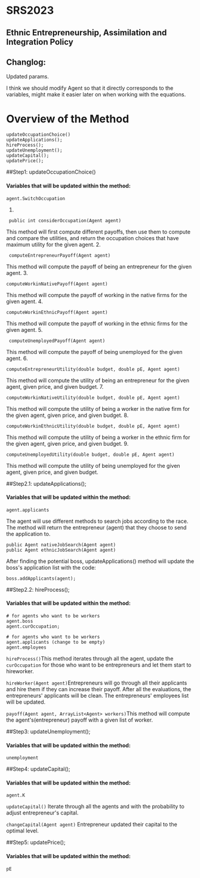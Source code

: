 # SRS2023
## Ethnic Entrepreneurship, Assimilation and Integration Policy

## Changlog:

Updated params.

I think we should modify Agent so that it directly corresponds to the variables, might make it easier later on when working with the equations.






# Overview of the Method
```
updateOccupationChoice()
updateApplications();
hireProcess();
updateUnemployment();
updateCapital();
updatePrice();
```


##Step1: updateOccupationChoice()
#### Variables that will be updated within the method:
```
agent.SwitchOccupation
```
1. 
```
 public int considerOccupation(Agent agent)
```
This method will first compute different payoffs, then use them to compute and compare the utilities, and return the occupation choices that have maximum utility for the given agent.
2. 
```
 computeEntrepreneurPayoff(Agent agent)
```
This method will compute the payoff of being an entrepreneur for the given agent.
3. 
```
computeWorkinNativePayoff(Agent agent)
```
This method will compute the payoff of working in the native firms for the given agent.
4. 
```
computeWorkinEthnicPayoff(Agent agent) 
```
This method will compute the payoff of working in the ethnic firms for the given agent.
5. 
```
 computeUnemployedPayoff(Agent agent) 
```
This method will compute the payoff of being unemployed for the given agent.
6. 
```
computeEntrepreneurUtility(double budget, double pE, Agent agent)
```
This method will compute the utility of being an entrepreneur for the given agent, given price, and given budget.
7. 
```
computeWorkinNativeUtility(double budget, double pE, Agent agent)
```
This method will compute the utility of being a worker in the native firm for the given agent, given price, and given budget.
8. 
```
computeWorkinEthnicUtility(double budget, double pE, Agent agent)
```
This method will compute the utility of being a worker in the ethnic firm for the given agent, given price, and given budget.
9. 
```
computeUnemployedUtility(double budget, double pE, Agent agent)
```
This method will compute the utility of being unemployed for the given agent, given price, and given budget.

##Step2.1: updateApplications();
#### Variables that will be updated within the method:
```
agent.applicants
```

The agent will use different methods to search jobs according to the race. The method will return the entrepreneur (agent) that they choose to send the application to.

```
public Agent nativeJobSearch(Agent agent)
public Agent ethnicJobSearch(Agent agent)
```
After finding the potential boss,  updateApplications() method will  update the boss's application list with the code:
```
boss.addApplicants(agent);
```

##Step2.2: hireProcess();
#### Variables that will be updated within the method:
```
# for agents who want to be workers
agent.boss 
agent.curOccupation;

# for agents who want to be workers
agent.applicants (change to be empty)
agent.employees
```
```hireProcess()```This method iterates through all the agent, update the ``` curOccupation``` for those who want to be entrepreneurs and let them start to hireworker.

```hireWorker(Agent agent)```Entrepreneurs will go through all their applicants and hire them if they can increase their payoff. After all the evaluations, the entrepreneurs' applicants will be clean. The entrepreneurs' employees list will be updated.

```payoff(Agent agent, ArrayList<Agent> workers)```This method will compute the agent's(entrepreneur) payoff with a given list of worker.

##Step3: updateUnemployment();
#### Variables that will be updated within the method:
```
unemployment
```

##Step4: updateCapital();
#### Variables that will be updated within the method:
```
agent.K
```
```updateCapital()```  Iterate through all the agents and with the probability to adjust entrepreneur's capital.

```changeCapital(Agent agent)``` Entrepreneur updated their capital to the optimal level.


##Step5: updatePrice();
#### Variables that will be updated within the method:
```
pE
```
